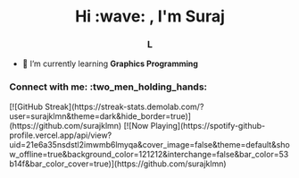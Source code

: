 
<h1 align="center">Hi :wave: , I'm Suraj</h1>

<h3 align="center">L</h3>

- 🌱 I’m currently learning **Graphics Programming**

<h3 align="left">Connect with me: :two_men_holding_hands: </h3>
<p align="left">
</p>
[![GitHub Streak](https://streak-stats.demolab.com/?user=surajklmn&theme=dark&hide_border=true)](https://github.com/surajklmn) [![Now Playing](https://spotify-github-profile.vercel.app/api/view?uid=21e6a35nsdstl2imwmb6lmyqa&cover_image=false&theme=default&show_offline=true&background_color=121212&interchange=false&bar_color=53b14f&bar_color_cover=true)](https://github.com/surajklmn)
